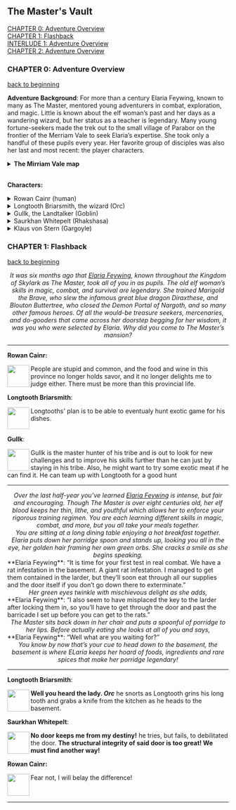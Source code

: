 The Master's Vault
------------------
[CHAPTER 0: Adventure Overview](#chapter-0-adventure-overview)  
[CHAPTER 1: Flashback](#chapter-1-flashback)  
[INTERLUDE 1: Adventure Overview](#chapter0)  
[CHAPTER 2: Adventure Overview](#chapter0)  

### CHAPTER 0: Adventure Overview
[back to beginning](#the-masters-vault)

**Adventure Background**: For more than a century Elaria Feywing, known to many as The Master, mentored young 
adventurers in combat, exploration, and magic. Little is known about the elf woman’s past and her days as a wandering 
wizard, but her status as a teacher is legendary. Many young fortune-seekers made the trek out to the small village of 
Parabor on the frontier of the Merriam Vale to seek Elaria’s expertise. She took only a handful of these pupils every 
year. Her favorite group of disciples was also her last and most recent: the player characters.

<details>
  <summary><b>The Mirriam Vale map</b></summary>
  <img src="https://i.ytimg.com/vi/TKnoiSXeUDk/maxresdefault.jpg" />
</details>  
<br/> 
<p><b>Characters:</b></p>
<details>
  <summary>Rowan Cainr (human)</summary>
  <img src="https://gamersplane.com/ucp/avatars/avatar.png" align="left" /> 
   <br/> A grand fellow, admired of Lord and Lady alike. A rapier as finely honed as his wit, and hair, teeth, and sensibilities as fine as any noble's patents he's forged.<BR clear="left">
</details>

<details>
  <summary>Longtooth Briarsmith, the wizard (Orc)</summary>
  <img src="https://encrypted-tbn0.gstatic.com/images?q=tbn:ANd9GcQ4u_1drzHDghfEmJDNwODDOy8iicCtUzXhnoZyncKKivqrPpRNlQ" align="left"/>
  <br/> A traveling cook, partially made famous for his use of non standard food stuffs <BR clear="left">
</details>

<details>
  <summary>Gullk, the Landtalker (Goblin)</summary>
  <img src="https://i.pinimg.com/474x/42/01/12/4201122c927b8371f74e541b8c5b5319--character-portraits-character-ideas.jpg" align="left" />
  <br/> He was a goblin and then he was a ranger <BR clear="left">
</details>

<details>
  <summary>Saurkhan Whitepelt (Rhakshasa)</summary>
  <img src="https://storage.ning.com/topology/rest/1.0/file/get/903740?profile=RESIZE_1024x1024" align="left" />
  <br/> A sellsword. A heartless mercenary, willing to do any job for the right price. And he wears a monocle. <BR clear="left">   
</details>

<details>
  <summary>Klaus von Stern (Gargoyle)</summary>
  <img src="https://gamersplane.com/characters/avatars/11394.jpg?1561461271" align="left" width="100" height="100" />
  Klaus is a stone gargoyle enchanted to have its own will by some wayward magician quite a long time ago. Since then he was seeking a way to stop people from running away in horror from his offers to share a drink of his homemade wines and beers, and becoming a great adventurer seemed like a good idea at that time. Klaus looks like a mobile statue, but he does wear closes (when he can catch a tailor to made them for him), especially fancy ones when he can afford it. He also wears glasses, but avoids any kind of footwear - and attempts to get gloves usually don't go well. Despite having wings, he also cannot fly - apparently breaking laws of physics is not as easy as those of biology.
  He is made from stone, and no one quite has any idea how his organism works - it's very likely that he is completely dependent on magic of that old spell cast on him. Somehow he can taste things and feel pain, and on rare occasions even get poisoned, but his pain tolerance is great and it's harder for him to get drunk (he did manage it a couple of times, though). Klaus is sophisticated and doesn't like conflict, preferring to either wait the danger while camouflaged like a statue or scare it away. He might look like a great force, big and intimidating stone wall with claws and fangs, but he is pretty bad at fighting and has no idea about how to use a weapon. Even a table leg. He also can and will try to be a peacemaker when possible, but his appearances don't really help with diplomatic approach. His profession and a hobby is winemaking - he loves brewing his own alcohol, and often succeeds at coming up with original recipes, and not just for wine, but beer and other types of drinks too. He does tend to forget limitations of other beings' biology sometimes, but he tries his best to match everyone's taste. And he loves oranges. <BR clear="left">
</details> 


### CHAPTER 1: Flashback
[back to beginning](#the-masters-vault)
<center><i>It was six months ago that <u>Elaria Feywing</u>, known throughout the Kingdom of Skylark as The Master, took all of you in as pupils. The old elf woman’s skills in magic, combat, and survival are legendary. She trained Marigold the Brave, who slew the infamous great blue dragon Diraxthese, and Blouton Buttertree, who closed the Demon Portal of Nargoth, and so many other famous heroes. Of all the would-be treasure seekers, mercenaries, and do-gooders that came across her doorstep begging for her wisdom, it was you who were selected by Elaria. Why did you come to The Master’s mansion?</i></center>

___

**Rowan Cainr:**  

<img src="https://gamersplane.com/ucp/avatars/avatar.png" align="left" width="50" height="50" /> 
People are stupid and common, and the food and wine in this province no longer holds savor, and it no longer delights me to judge either. There must be more than this provincial life. <BR clear="left">

**Longtooth Briarsmith**:

<img src="https://gamersplane.com/characters/avatars/11245.jpg?1561460660" align="left" width="50" height="50" /> 
Longtooths' plan is to be able to eventualy hunt exotic game for his dishes. <BR clear="left">

**Gullk**:  

<img src="https://gamersplane.com/characters/avatars/11363.jpg?1561461272" align="left" width="50" height="50" /> 
Gullk is the master hunter of his tribe and is out to look for new challenges and to improve his skills further than he can just by staying in his tribe. Also, he might want to try some exotic meat if he can find it. He can team up with Longtooth for a good hunt <BR clear="left">

___

<center><i>Over the last half-year you’ve learned <u>Elaria Feywing</u> is intense, but fair and encouraging. Though The Master is over eight centuries old, her elf blood keeps her thin, lithe, and youthful which allows her to enforce your rigorous training regimen. You are each learning different skills in magic, combat, and more, but you all take your meals together.</i></center> 

<center><i>You are sitting at a long dining table enjoying a hot breakfast together. Elaria puts down her porridge spoon and stands up, looking you all in the eye, her golden hair framing her own green orbs. She cracks a smile as she begins speaking.</i></center> **Elaria Feywing**: “It is time for your first test in real combat. We have a rat infestation in the basement. A giant rat infestation. I managed to get them contained in the larder, but they’ll soon eat through all our supplies and the door itself if you don’t go down there to exterminate.” <center><i>Her green eyes twinkle with mischievous delight as she adds,</i></center> **Elaria Feywing**: “I also seem to have misplaced the key to the larder after locking them in, so you’ll have to get through the door and past the barricade I set up before you can get to the rats.”
<center><i>The Master sits back down in her chair and puts a spoonful of porridge to her lips. Before actually eating she looks at all of you and says,</i></center> **Elaria Feywing**: “Well what are you waiting for?”
<center><i>You know by now that’s your cue to head down to the basement, the basement is where ELaria keeps her hoard of foods, ingredients and rare spices that make her porridge legendary!</i></center>

___

**Longtooth Briarsmith**:

<img src="https://gamersplane.com/characters/avatars/11245.jpg?1561460660" align="left" width="50" height="50" /> 
<b>Well you heard the lady. <i>Orc</i></b> he snorts as Longtooth grins his long tooth and grabs a knife from the kitchen as he heads to the basement. <BR clear="left">

**Saurkhan Whitepelt**:

<img src="https://gamersplane.com/characters/avatars/11398.jpg?1561560983" align="left" width="50" height="50" /> 
<b>No door keeps me from my destiny!</b> he tries, but fails, to debilitated the door. <b>The structural integrity of said door is too great! We must find another way!</b> <BR clear="left">
  
**Rowan Cainr:**  

<img src="https://gamersplane.com/ucp/avatars/avatar.png" align="left" width="50" height="50" /> 
Fear not, I will belay the difference! <BR clear="left">

___




